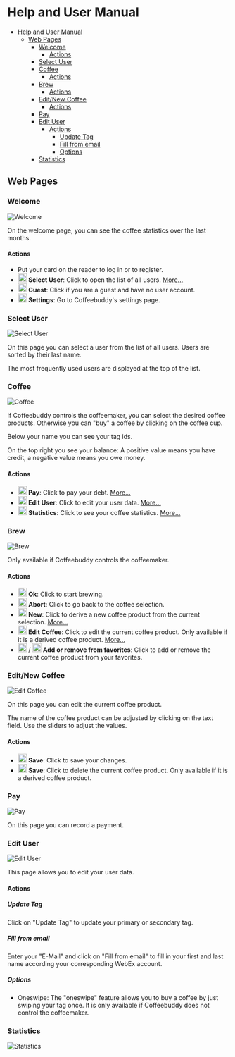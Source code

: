 # Help and User Manual

- [Help and User Manual](#help-and-user-manual)
  - [Web Pages](#web-pages)
    - [Welcome](#welcome)
      - [Actions](#actions)
    - [Select User](#select-user)
    - [Coffee](#coffee)
      - [Actions](#actions-1)
    - [Brew](#brew)
      - [Actions](#actions-2)
    - [Edit/New Coffee](#editnew-coffee)
      - [Actions](#actions-3)
    - [Pay](#pay)
    - [Edit User](#edit-user)
      - [Actions](#actions-4)
        - [Update Tag](#update-tag)
        - [Fill from email](#fill-from-email)
        - [Options](#options)
    - [Statistics](#statistics)

## Web Pages

### Welcome

![Welcome](./welcome.png)

On the welcome page, you can see the coffee statistics over the last months.

#### Actions

- Put your card on the reader to log in or to register.
- <img src="https://github.com/FortAwesome/Font-Awesome/raw/refs/heads/6.x/svgs/solid/address-book.svg" width="20px"></img>
  **Select User**:
  Click to open the list of all users.
  [More...](#select-user)
- <img src="https://github.com/FortAwesome/Font-Awesome/raw/refs/heads/6.x/svgs/solid/person-walking-luggage.svg" width="20px"></img>
  **Guest**:
  Click if you are a guest and have no user account.
- <img src="https://github.com/FortAwesome/Font-Awesome/raw/refs/heads/6.x/svgs/solid/gear.svg" width="20px"></img>
  **Settings**:
  Go to Coffeebuddy's settings page.

### Select User

![Select User](./selectuser.png)

On this page you can select a user from the list of all users.
Users are sorted by their last name.

The most frequently used users are displayed at the top of the list.

### Coffee

![Coffee](./coffee.png)

If Coffeebuddy controls the coffeemaker, you can select the desired coffee products.
Otherwise you can "buy" a coffee by clicking on the coffee cup.

Below your name you can see your tag ids.

On the top right you see your balance:
A positive value means you have credit, a negative value means you owe money.

#### Actions

- <img src="https://github.com/FortAwesome/Font-Awesome/raw/refs/heads/6.x/svgs/solid/euro-sign.svg" width="20px"></img>
  **Pay**:
  Click to pay your debt.
  [More...](#pay)
- <img src="https://github.com/FortAwesome/Font-Awesome/raw/refs/heads/6.x/svgs/solid/user-pen.svg" width="20px"></img>
  **Edit User**:
  Click to edit your user data.
  [More...](#edit-user)
- <img src="https://github.com/FortAwesome/Font-Awesome/raw/refs/heads/6.x/svgs/solid/chart-line.svg" width="20px"></img>
  **Statistics**:
  Click to see your coffee statistics.
  [More...](#statistics)

### Brew

![Brew](./brew.png)

Only available if Coffeebuddy controls the coffeemaker.

#### Actions

- <img src="https://github.com/FortAwesome/Font-Awesome/raw/refs/heads/6.x/svgs/solid/check.svg" width="20px"></img>
  **Ok**:
  Click to start brewing.
- <img src="https://github.com/FortAwesome/Font-Awesome/raw/refs/heads/6.x/svgs/solid/xmark.svg" width="20px"></img>
  **Abort**:
  Click to go back to the coffee selection.
- <img src="https://github.com/FortAwesome/Font-Awesome/raw/refs/heads/6.x/svgs/solid/plus.svg" width="20px"></img>
  **New**:
  Click to derive a new coffee product from the current selection.
  [More...](#editnew-coffee)
- <img src="../coffeebuddy/static/icon-coffee-edit.svg" width="20px"></img>
  **Edit Coffee**:
  Click to edit the current coffee product.
  Only available if it is a derived coffee product.
  [More...](#editnew-coffee)
- <img src="https://github.com/FortAwesome/Font-Awesome/raw/refs/heads/6.x/svgs/solid/heart-circle-plus.svg" width="20px"></img> / <img src="https://github.com/FortAwesome/Font-Awesome/raw/refs/heads/6.x/svgs/solid/heart-circle-minus.svg" width="20px"></img>
  **Add or remove from favorites**:
  Click to add or remove the current coffee product from your favorites.

### Edit/New Coffee

![Edit Coffee](./editcoffee.png)

On this page you can edit the current coffee product.

The name of the coffee product can be adjusted by clicking on the text field.
Use the sliders to adjust the values.

#### Actions

- <img src="https://github.com/FortAwesome/Font-Awesome/raw/refs/heads/6.x/svgs/solid/floppy-disk.svg" width="20px"></img>
  **Save**:
  Click to save your changes.
- <img src="https://github.com/FortAwesome/Font-Awesome/raw/refs/heads/6.x/svgs/solid/trash-can.svg" width="20px"></img>
  **Save**:
  Click to delete the current coffee product.
  Only available if it is a derived coffee product.

### Pay

![Pay](./pay.png)

On this page you can record a payment.

### Edit User

![Edit User](./edituser.png)

This page allows you to edit your user data.

#### Actions

##### Update Tag

Click on "Update Tag" to update your primary or secondary tag.

##### Fill from email

Enter your "E-Mail" and click on "Fill from email" to fill in your first and last name according your corresponding WebEx account.

##### Options

- Oneswipe:
  The "oneswipe" feature allows you to buy a coffee by just swiping your tag once.
  It is only available if Coffeebuddy does not control the coffeemaker.

### Statistics

![Statistics](./stats.png)
